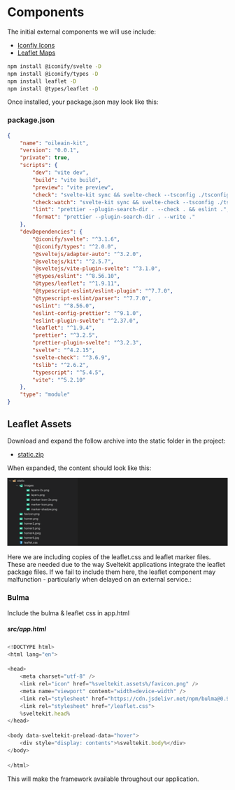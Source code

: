 # Components

The initial external components we will use include:

- [Iconfiy Icons](https://docs.iconify.design/icon-components/svelte/)
- [Leaflet Maps](https://leafletjs.com/)

~~~bash
npm install @iconify/svelte -D
npm install @iconify/types -D
npm install leaflet -D
npm install @types/leaflet -D
~~~

Once installed, your package.json may look like this:

### package.json

~~~json
{
	"name": "oileain-kit",
	"version": "0.0.1",
	"private": true,
	"scripts": {
		"dev": "vite dev",
		"build": "vite build",
		"preview": "vite preview",
		"check": "svelte-kit sync && svelte-check --tsconfig ./tsconfig.json",
		"check:watch": "svelte-kit sync && svelte-check --tsconfig ./tsconfig.json --watch",
		"lint": "prettier --plugin-search-dir . --check . && eslint .",
		"format": "prettier --plugin-search-dir . --write ."
	},
	"devDependencies": {
		"@iconify/svelte": "^3.1.6",
		"@iconify/types": "^2.0.0",
		"@sveltejs/adapter-auto": "^3.2.0",
		"@sveltejs/kit": "^2.5.7",
		"@sveltejs/vite-plugin-svelte": "^3.1.0",
		"@types/eslint": "^8.56.10",
		"@types/leaflet": "^1.9.11",
		"@typescript-eslint/eslint-plugin": "^7.7.0",
		"@typescript-eslint/parser": "^7.7.0",
		"eslint": "^8.56.0",
		"eslint-config-prettier": "^9.1.0",
		"eslint-plugin-svelte": "^2.37.0",
		"leaflet": "^1.9.4",
		"prettier": "^3.2.5",
		"prettier-plugin-svelte": "^3.2.3",
		"svelte": "^4.2.15",
		"svelte-check": "^3.6.9",
		"tslib": "^2.6.2",
		"typescript": "^5.4.5",
		"vite": "^5.2.10"
	},
	"type": "module"
}
~~~



## Leaflet Assets

Download and expand the follow archive into the static folder in the project:

- [static.zip](archives/static.zip)

When expanded, the content should look like this:

![](img/03.png)

Here we are including copies of the leaflet.css and leaflet marker files. These are needed due to the way Sveltekit applications integrate the leaflet package files. If we fail to include them here, the leaflet component may malfunction - particularly when delayed on an external service.:

### Bulma

Include the bulma & leaflet css in app.html

##### src/app.html

~~~typescript
<!DOCTYPE html>
<html lang="en">

<head>
	<meta charset="utf-8" />
	<link rel="icon" href="%sveltekit.assets%/favicon.png" />
	<meta name="viewport" content="width=device-width" />
	<link rel="stylesheet" href="https://cdn.jsdelivr.net/npm/bulma@0.9.4/css/bulma.min.css">
	<link rel="stylesheet" href="/leaflet.css">
	%sveltekit.head%
</head>

<body data-sveltekit-preload-data="hover">
	<div style="display: contents">%sveltekit.body%</div>
</body>

</html>
~~~

This will make the framework available throughout our application.

